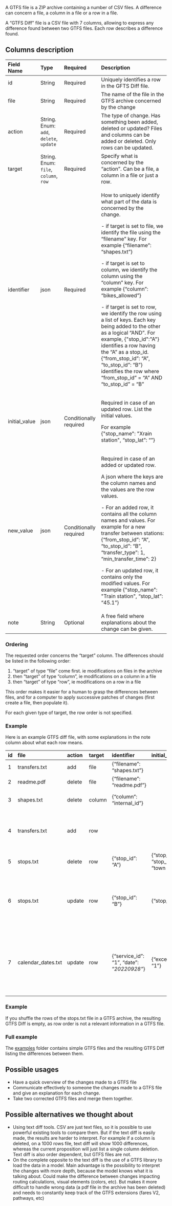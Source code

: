 A GTFS file is a ZIP archive containing a number of CSV files. A difference can concern a file, a column in a file or a row in a file.

A “GTFS Diff” file is a CSV file with 7 columns, allowing to express any difference found between two GTFS files. Each row describes a difference found.

## Columns description


|**Field Name**|**Type**|**Required**|**Description**|
| :- | :- | :- | :- |
|id|String|Required|Uniquely identifies a row in the GFTS Diff file.|
|file|String|Required|The name of the file in the GTFS archive concerned by the change|
|action|String. Enum: `add`,  `delete`, `update` |Required|The type of change. Has something been added, deleted or updated? Files and columns can be added or deleted. Only rows can be updated.|
|target|String. Enum: `file`, `column`, `row` |Required|Specify what is concerned by the “action”. Can be a file, a column in a file or just a row.|
|identifier|json|Required|<p>How to uniquely identify what part of the data is concerned by the change.</p><p>- if target is set to file, we identify the file using the “filename” key. For example {“filename”: “shapes.txt”}</p><p>- if target is set to column, we identify the column using the “column” key. For example {“column”: “bikes\_allowed”}</p><p>- if target is set to row, we identify the row using a list of keys. Each key being added to the other as a logical “AND”. For example, {"stop\_id":"A"} identifies a row having the “A” as a stop\_id. {“from\_stop\_id”: “A”, “to\_stop\_id”: “B”} identifies the row where “from\_stop\_id” = “A” AND “to\_stop\_id” = “B”</p>|
|initial\_value|json |Conditionally required|<p>Required in case of an updated row. List the initial values.</p><p>For example {"stop\_name": "Xrain station", “stop\_lat”: “”}</p>|
|new\_value|json|Conditionally required|<p>Required in case of an added or updated row.</p><p></p><p>A json where the keys are the column names and the values are the row values.</p><p></p><p>- For an added row, it contains all the column names and values. For example for a new transfer between stations: {“from\_stop\_id”: “A”, “to\_stop\_id”: “B”, “transfer\_type”: 1, “min\_transfer\_time”: 2}</p><p>- For an updated row, it contains only the modified values. For example {"stop\_name": "Train station", “stop\_lat”: “45.1”}</p>|
|note|String|Optional|A free field where explanations about the change can be given.|

### Ordering
The requested order concerns the “target” column. The differences should be listed in the following order:

1. “target” of type “file” come first. ie modifications on files in the archive
1. then “target” of type “column”, ie modifications on a column in a file
1. then “target” of type “row”, ie modifications on a row in a file

This order makes it easier for a human to grasp the differences between files, and for a computer to apply successive patches of changes (first create a file, then populate it).

For each given type of target, the row order is not specified.

### Example
Here is an example GTFS diff file, with some explanations in the note column about what each row means.

|id|file|action|target|identifier|initial\_value|new\_value|note|
| :- | :- | :- | :- | :- | :- | :- | :- |
|1|transfers.txt|add|file|{“filename”: “shapes.txt”}|||creation of new file|
|2|readme.pdf|delete|file|{“filename”: “readme.pdf”}|||deletion of a file|
|3|shapes.txt|delete|column|{“column”: “internal\_id”}|||delete the column “internal\_id” in the “transfers.txt” file|
|4|transfers.txt|add|row|||{“from\_stop\_id”: “A”, “to\_stop\_id”: “B”, “transfer\_type”: 1, “min\_transfer\_time”: 2}|add a row in the transfers.txt file|
|5|stops.txt|delete|row|{“stop\_id”: “A”}|{“stop\_id”: “A”, “stop\_name”: “town center”, …}||delete the row in stops.txt where “stop\_id” = “A”|
|6 |stops.txt|update|row|{“stop\_id”: “B”}|{“stop\_name”: “”}|{“stop\_name”: “station”}|<p>in stops.txt update the stop\_name of the row identified by “stop\_id” = “B”. The stop\_name was empty, now it is “station”</p><p></p>|
|7|calendar\_dates.txt|update|row|{“service\_id”: “1”, “date”: “*20220928”*}|{“exception\_type”: “1”}|{“exception\_type”: “2”}|in calendar\_dates.txt, update the exception\_type of the row identified by “service\_id” = “1” AND “date” = “*20220928”*. The exception\_type was 1, now it is 2.|

### Example
If you shuffle the rows of the stops.txt file in a GTFS archive, the resulting GTFS Diff is empty, as row order is not a relevant information in a GTFS file.

### Full example
The [examples](/examples/) folder contains simple GTFS files and the resulting GTFS Diff listing the differences between them.

## Possible usages
- Have a quick overview of the changes made to a GTFS file
- Communicate effectively to someone the changes made to a GTFS file and give an explanation for each change.
- Take two corrected GTFS files and merge them together.

## Possible alternatives we thought about
- Using text diff tools. CSV are just text files, so it is possible to use powerful existing tools to compare them. But if the text diff is easily made, the results are harder to interpret. For example if a column is deleted, on a 1000 rows file, text diff will show 1000 differences, whereas the current proposition will just list a single column deletion. Text diff is also order dependent, but GTFS files are not.
- On the complete opposite to the text diff is the use of a GTFS library to load the data in a model. Main advantage is the possibility to interpret the changes with more depth, because the model knows what it is talking about. Could make the difference between changes impacting routing calculations, visual elements (colors, etc). But makes it more difficult to handle wrong data (a pdf file in the archive has been deleted) and needs to constantly keep track of the GTFS extensions (fares V2, pathways, etc)
